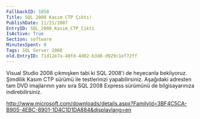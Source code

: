 ```yaml
---
FallbackID: 1858
Title: SQL 2008 Kasım CTP Çıktı!
PublishDate: 11/21/2007
EntryID: SQL_2008_Kasim_CTP_Cikti
IsActive: True
Section: software
MinutesSpent: 0
Tags: SQL Server 2008
old.EntryID: 71d12e7a-40fd-4d02-b3d8-d929c1ef72ff
---
```

Visual Studio 2008 çıkmışken tabi ki SQL 2008'i de heyecanla bekliyoruz.
Şimdilik Kasım CTP sürümü ile testlerinizi yapabilirsiniz. Aşağıdaki
adresten tam DVD imajlarının yanı sıra SQL 2008 Express sürümünü de
bilgisayarınıza indirebilirsiniz.

<http://www.microsoft.com/downloads/details.aspx?FamilyId=3BF4C5CA-B905-4EBC-8901-1D4C1D1DA884&displaylang=en>


